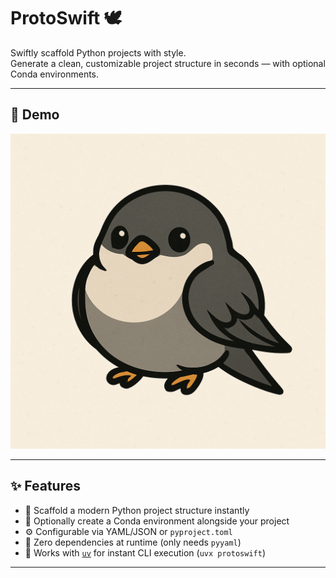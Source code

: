 # ProtoSwift 🕊️

Swiftly scaffold Python projects with style.  
Generate a clean, customizable project structure in seconds — with optional Conda environments.

---

## 📸 Demo

![Scaffold Demo](docs/swift.png)

---

## ✨ Features

- 📂 Scaffold a modern Python project structure instantly
- 🐍 Optionally create a Conda environment alongside your project
- ⚙️ Configurable via YAML/JSON or `pyproject.toml`
- 🚀 Zero dependencies at runtime (only needs `pyyaml`)
- 💨 Works with [`uv`](https://github.com/astral-sh/uv) for instant CLI execution (`uvx protoswift`)

---

